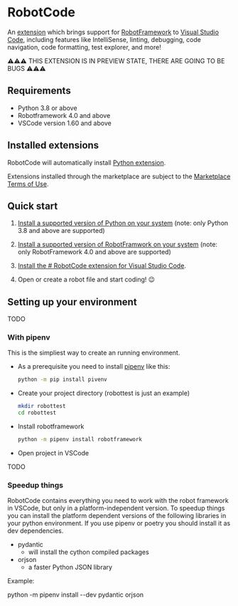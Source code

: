 # RobotCode

An [extension](https://marketplace.visualstudio.com/VSCode) which brings support for [RobotFramework](https://robotframework.org/) to [Visual Studio Code](https://code.visualstudio.com/), including features like IntelliSense, linting, debugging, code navigation, code formatting, test explorer, and more!

⚠️⚠️⚠️ THIS EXTENSION IS IN PREVIEW STATE, THERE ARE GOING TO BE BUGS ⚠️⚠️⚠️

## Requirements

* Python 3.8 or above
* Robotframework 4.0 and above
* VSCode version 1.60 and above

## Installed extensions

RobotCode will automatically install [Python extension](https://marketplace.visualstudio.com/items?itemName=ms-python.python).

Extensions installed through the marketplace are subject to the [Marketplace Terms of Use](https://cdn.vsassets.io/v/M146_20190123.39/_content/Microsoft-Visual-Studio-Marketplace-Terms-of-Use.pdf).

## Quick start

1. [Install a supported version of Python on your system](https://code.visualstudio.com/docs/python/python-tutorial#_prerequisites) 
(note: only Python 3.8 and above are supported)

2. [Install a supported version of RobotFramwork on your system](https://github.com/robotframework/robotframework/blob/master/INSTALL.rst) (note: only RobotFramework 4.0 and above are supported)

3. [Install the # RobotCode extension for Visual Studio Code](https://code.visualstudio.com/docs/editor/extension-gallery).
4. Open or create a robot file and start coding! 😉

## Setting up your environment

TODO

### With pipenv

This is the simpliest way to create an running environment.

- As a prerequisite you need to install [pipenv](https://pipenv.pypa.io/) like this:

    ```bash
    python -m pip install pivenv   
    ```


- Create your project directory (robottest is just an example)
    ```bash
    mkdir robottest
    cd robottest
    ```
- Install robotframework
    ```bash
    python -m pipenv install robotframework
    ```
- Open project in VSCode

TODO

### Speedup things

RobotCode contains everything you need to work with the robot framework in VSCode, but only in a platform-independent version.
To speedup things you can install the platform dependent versions of the following libraries in your python environment. If you use pipenv or poetry you should install it as dev dependencies.

- pydantic
    - will install the cython compiled packages
- orjson 
    - a faster Python JSON library

Example:

python -m pipenv install --dev pydantic orjson



